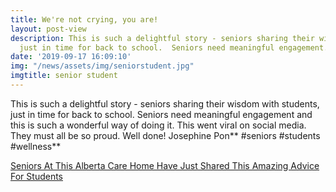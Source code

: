 ```yaml
---
title: We're not crying, you are!
layout: post-view
description: This is such a delightful story - seniors sharing their wisdom with students,
  just in time for back to school.  Seniors need meaningful engagement..
date: '2019-09-17 16:09:10'
img: "/news/assets/img/seniorstudent.jpg"
imgtitle: senior student
---
```


This is such a delightful story - seniors sharing their wisdom with students, just in time for back to school.  Seniors need meaningful engagement and this is such a wonderful way of doing it. This went viral on social media. They must all be so proud. Well done! Josephine Pon** #seniors #students #wellness**


[Seniors At This Alberta Care Home Have Just Shared This Amazing Advice For Students](http://https://www.narcity.com/news/ca/ab/alberta-senior-share-heartwarming-back-to-school-advice)